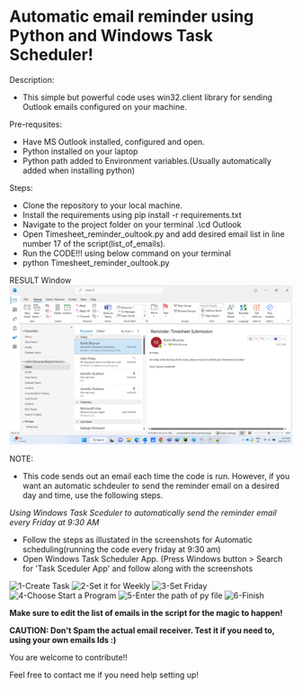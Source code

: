 # Automatic email reminder using Python and Windows Task Scheduler!

Description:
- This simple but powerful code uses win32.client library for sending Outlook emails configured on your machine.

Pre-requsites:
- Have MS Outlook installed, configured and open.
- Python installed on your laptop
- Python path added to Environment variables.(Usually automatically added when installing python)

Steps:
- Clone the repository to your local machine.
- Install the requirements using pip install -r requirements.txt
- Navigate to the project folder on your terminal .\cd Outlook
- Open Timesheet_reminder_oultook.py and add desired email list in line number 17 of the script(list_of_emails).
- Run the CODE!!! using below command on your terminal
- python Timesheet_reminder_oultook.py

RESULT Window
![img.png](img.png)

NOTE:
- This code sends out an email each time the code is run. However, if you want an automatic schdeuler to send the reminder email on a desired day and time, use the following steps.

*Using Windows Task Sceduler to automatically send the reminder email every Friday at 9:30 AM*
 - Follow the steps as illustated in the screenshots for Automatic scheduling(running the code every friday at 9:30 am)
 - Open Windows Task Scheduler App. (Press Windows button > Search for 'Task Sceduler App' and follow along with the screenshots

![1-Create Task](https://user-images.githubusercontent.com/122895165/217017218-e1b02cfe-8f2e-4eb7-b0a9-8f3a30041c6c.png)
![2-Set it for Weekly](https://user-images.githubusercontent.com/122895165/217017199-3104c865-0a98-49ae-a8a1-57139b04ebc1.png)
![3-Set Friday](https://user-images.githubusercontent.com/122895165/217017205-08522fe4-25ab-4bde-882e-c10f2ca1d765.png)
![4-Choose Start a Program](https://user-images.githubusercontent.com/122895165/217017210-6007cd0f-d5e3-4679-8478-7d0051271ec9.png)
![5-Enter the path of py file](https://user-images.githubusercontent.com/122895165/217017212-30993a92-ba9e-4119-9dce-e31acfd20b73.png)
![6-Finish](https://user-images.githubusercontent.com/122895165/217017215-51d6e067-7d9f-46ca-a9c8-8f436b2227b8.png)

**Make sure to edit the list of emails in the script for the magic to happen!**

**CAUTION:
Don't Spam the actual email receiver. Test it if you need to, using your own emails Ids :)**

You are welcome to contribute!!

Feel free to contact me if you need help setting up!
